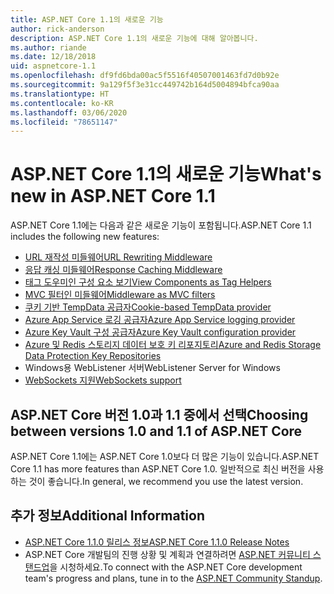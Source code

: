```yaml
---
title: ASP.NET Core 1.1의 새로운 기능
author: rick-anderson
description: ASP.NET Core 1.1의 새로운 기능에 대해 알아봅니다.
ms.author: riande
ms.date: 12/18/2018
uid: aspnetcore-1.1
ms.openlocfilehash: df9fd6bda00ac5f5516f40507001463fd7d0b92e
ms.sourcegitcommit: 9a129f5f3e31cc449742b164d5004894bfca90aa
ms.translationtype: HT
ms.contentlocale: ko-KR
ms.lasthandoff: 03/06/2020
ms.locfileid: "78651147"
---
```

# <a name="whats-new-in-aspnet-core-11"></a><span data-ttu-id="0d7ea-103">ASP.NET Core 1.1의 새로운 기능</span><span class="sxs-lookup"><span data-stu-id="0d7ea-103">What's new in ASP.NET Core 1.1</span></span>

<span data-ttu-id="0d7ea-104">ASP.NET Core 1.1에는 다음과 같은 새로운 기능이 포함됩니다.</span><span class="sxs-lookup"><span data-stu-id="0d7ea-104">ASP.NET Core 1.1 includes the following new features:</span></span>

- [<span data-ttu-id="0d7ea-105">URL 재작성 미들웨어</span><span class="sxs-lookup"><span data-stu-id="0d7ea-105">URL Rewriting Middleware</span></span>](xref:fundamentals/url-rewriting)
- [<span data-ttu-id="0d7ea-106">응답 캐싱 미들웨어</span><span class="sxs-lookup"><span data-stu-id="0d7ea-106">Response Caching Middleware</span></span>](xref:performance/caching/middleware)
- [<span data-ttu-id="0d7ea-107">태그 도우미인 구성 요소 보기</span><span class="sxs-lookup"><span data-stu-id="0d7ea-107">View Components as Tag Helpers</span></span>](xref:mvc/views/view-components#invoking-a-view-component-as-a-tag-helper)
- [<span data-ttu-id="0d7ea-108">MVC 필터인 미들웨어</span><span class="sxs-lookup"><span data-stu-id="0d7ea-108">Middleware as MVC filters</span></span>](xref:mvc/controllers/filters#using-middleware-in-the-filter-pipeline)
- [<span data-ttu-id="0d7ea-109">쿠키 기반 TempData 공급자</span><span class="sxs-lookup"><span data-stu-id="0d7ea-109">Cookie-based TempData provider</span></span>](xref:fundamentals/app-state#tempdata)
- [<span data-ttu-id="0d7ea-110">Azure App Service 로깅 공급자</span><span class="sxs-lookup"><span data-stu-id="0d7ea-110">Azure App Service logging provider</span></span>](xref:fundamentals/logging/index#azure-app-service-provider)
- [<span data-ttu-id="0d7ea-111">Azure Key Vault 구성 공급자</span><span class="sxs-lookup"><span data-stu-id="0d7ea-111">Azure Key Vault configuration provider</span></span>](xref:security/key-vault-configuration)
- [<span data-ttu-id="0d7ea-112">Azure 및 Redis 스토리지 데이터 보호 키 리포지토리</span><span class="sxs-lookup"><span data-stu-id="0d7ea-112">Azure and Redis Storage Data Protection Key Repositories</span></span>](xref:security/data-protection/implementation/key-storage-providers)
- <span data-ttu-id="0d7ea-113">Windows용 WebListener 서버</span><span class="sxs-lookup"><span data-stu-id="0d7ea-113">WebListener Server for Windows</span></span>
- [<span data-ttu-id="0d7ea-114">WebSockets 지원</span><span class="sxs-lookup"><span data-stu-id="0d7ea-114">WebSockets support</span></span>](xref:fundamentals/websockets)

## <a name="choosing-between-versions-10-and-11-of-aspnet-core"></a><span data-ttu-id="0d7ea-115">ASP.NET Core 버전 1.0과 1.1 중에서 선택</span><span class="sxs-lookup"><span data-stu-id="0d7ea-115">Choosing between versions 1.0 and 1.1 of ASP.NET Core</span></span>

<span data-ttu-id="0d7ea-116">ASP.NET Core 1.1에는 ASP.NET Core 1.0보다 더 많은 기능이 있습니다.</span><span class="sxs-lookup"><span data-stu-id="0d7ea-116">ASP.NET Core 1.1 has more features than ASP.NET Core 1.0.</span></span> <span data-ttu-id="0d7ea-117">일반적으로 최신 버전을 사용하는 것이 좋습니다.</span><span class="sxs-lookup"><span data-stu-id="0d7ea-117">In general, we recommend you use the latest version.</span></span>

## <a name="additional-information"></a><span data-ttu-id="0d7ea-118">추가 정보</span><span class="sxs-lookup"><span data-stu-id="0d7ea-118">Additional Information</span></span>

- [<span data-ttu-id="0d7ea-119">ASP.NET Core 1.1.0 릴리스 정보</span><span class="sxs-lookup"><span data-stu-id="0d7ea-119">ASP.NET Core 1.1.0 Release Notes</span></span>](https://github.com/dotnet/aspnetcore/releases/tag/1.1.0)
- <span data-ttu-id="0d7ea-120">ASP.NET Core 개발팀의 진행 상황 및 계획과 연결하려면 [ASP.NET 커뮤니티 스탠드업](https://live.asp.net/)을 시청하세요.</span><span class="sxs-lookup"><span data-stu-id="0d7ea-120">To connect with the ASP.NET Core development team's progress and plans, tune in to the [ASP.NET Community Standup](https://live.asp.net/).</span></span>
